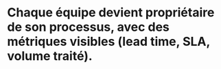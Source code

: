 # Chaque équipe devient propriétaire de son processus, avec des métriques visibles (lead time, SLA, volume traité).